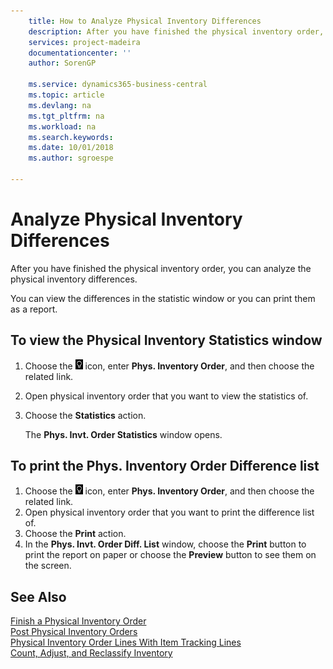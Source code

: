 ```yaml
---
    title: How to Analyze Physical Inventory Differences
    description: After you have finished the physical inventory order, you can analyze the physical inventory differences.
    services: project-madeira
    documentationcenter: ''
    author: SorenGP

    ms.service: dynamics365-business-central
    ms.topic: article
    ms.devlang: na
    ms.tgt_pltfrm: na
    ms.workload: na
    ms.search.keywords:
    ms.date: 10/01/2018
    ms.author: sgroespe

---
```

# Analyze Physical Inventory Differences
After you have finished the physical inventory order, you can analyze the physical inventory differences.  

You can view the differences in the statistic window or you can print them as a report.  

## To view the Physical Inventory Statistics window  

1.  Choose the ![Search for Page or Report](../../media/ui-search/search_small.png "Search for Page or Report icon") icon, enter **Phys. Inventory Order**, and then choose the related link.  
2.  Open physical inventory order that you want to view the statistics of.  
3.  Choose the **Statistics** action.  

    The **Phys. Invt. Order Statistics** window opens.  

## To print the Phys. Inventory Order Difference list  

1.  Choose the ![Search for Page or Report](../../media/ui-search/search_small.png "Search for Page or Report icon") icon, enter **Phys. Inventory Order**, and then choose the related link.  
2.  Open physical inventory order that you want to print the difference list of.  
3.  Choose the **Print** action.  
4.  In the **Phys. Invt. Order Diff. List** window, choose the **Print** button to print the report on paper or choose the **Preview** button to see them on the screen.  

## See Also  
 [Finish a Physical Inventory Order](how-to-finish-a-physical-inventory-order.md)   
 [Post Physical Inventory Orders](how-to-post-physical-inventory-orders.md)   
 [Physical Inventory Order Lines With Item Tracking Lines](physical-inventory-order-lines-with-item-tracking-lines.md)  
 [Count, Adjust, and Reclassify Inventory](../../inventory-how-count-adjust-reclassify.md)
